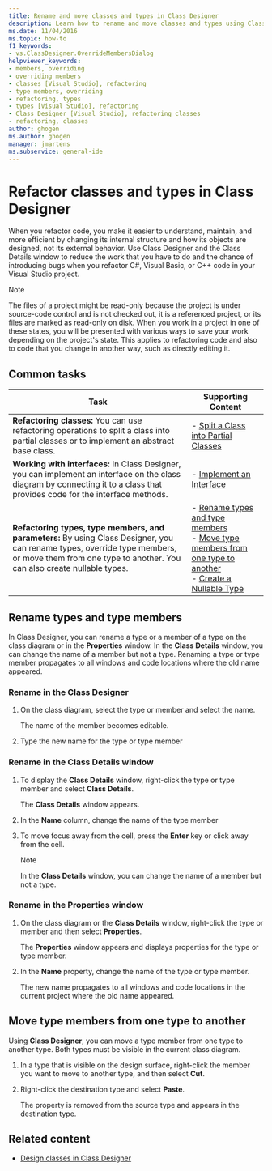 ```yaml
---
title: Rename and move classes and types in Class Designer
description: Learn how to rename and move classes and types using Class Designer and the Class Details window.
ms.date: 11/04/2016
ms.topic: how-to
f1_keywords:
- vs.ClassDesigner.OverrideMembersDialog
helpviewer_keywords:
- members, overriding
- overriding members
- classes [Visual Studio], refactoring
- type members, overriding
- refactoring, types
- types [Visual Studio], refactoring
- Class Designer [Visual Studio], refactoring classes
- refactoring, classes
author: ghogen
ms.author: ghogen
manager: jmartens
ms.subservice: general-ide
---
```

# Refactor classes and types in Class Designer

When you refactor code, you make it easier to understand, maintain, and more efficient by changing its internal structure and how its objects are designed, not its external behavior. Use Class Designer and the Class Details window to reduce the work that you have to do and the chance of introducing bugs when you refactor C#, Visual Basic, or C++ code in your Visual Studio project.

> [!NOTE]
> The files of a project might be read-only because the project is under source-code control and is not checked out, it is a referenced project, or its files are marked as read-only on disk. When you work in a project in one of these states, you will be presented with various ways to save your work depending on the project's state. This applies to refactoring code and also to code that you change in another way, such as directly editing it.

## Common tasks

|Task|Supporting Content|
|----------| - |
|**Refactoring classes:** You can use refactoring operations to split a class into partial classes or to implement an abstract base class.|-   [Split a Class into Partial Classes](how-to-split-a-class-into-partial-classes.md)|
|**Working with interfaces:** In Class Designer, you can implement an interface on the class diagram by connecting it to a class that provides code for the interface methods.|-   [Implement an Interface](how-to-implement-an-interface.md)|
|**Refactoring types, type members, and parameters:** By using Class Designer, you can rename types, override type members, or move them from one type to another. You can also create nullable types.|-   [Rename types and type members](#rename-types-and-type-members)<br />-   [Move type members from one type to another](#move-type-members-from-one-type-to-another)<br />-   [Create a Nullable Type](how-to-create-a-nullable-type.md)|

## Rename types and type members

In Class Designer, you can rename a type or a member of a type on the class diagram or in the **Properties** window. In the **Class Details** window, you can change the name of a member but not a type. Renaming a type or type member propagates to all windows and code locations where the old name appeared.

### Rename in the Class Designer

1. On the class diagram, select the type or member and select the name.

     The name of the member becomes editable.

1. Type the new name for the type or type member

### Rename in the Class Details window

1. To display the **Class Details** window, right-click the type or type member and select **Class Details**.

     The **Class Details** window appears.

1. In the **Name** column, change the name of the type member

1. To move focus away from the cell, press the **Enter** key or click away from the cell.

    > [!NOTE]
    > In the **Class Details** window, you can change the name of a member but not a type.

### Rename in the Properties window

1. On the class diagram or the **Class Details** window, right-click the type or member and then select **Properties**.

     The **Properties** window appears and displays properties for the type or type member.

1. In the **Name** property, change the name of the type or type member.

     The new name propagates to all windows and code locations in the current project where the old name appeared.

## Move type members from one type to another

Using **Class Designer**, you can move a type member from one type to another type. Both types must be visible in the current class diagram.

1. In a type that is visible on the design surface, right-click the member you want to move to another type, and then select **Cut**.

1. Right-click the destination type and select **Paste**.

     The property is removed from the source type and appears in the destination type.

## Related content

- [Design classes in Class Designer](designing-and-viewing-classes-and-types.md)
